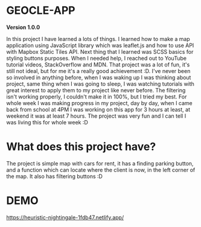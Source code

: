 # GEOCLE-APP

**Version 1.0.0**

In this project I have learned a lots of things. I learned how to make a map application using JavaScript library which was leaflet.js and how to use API with Mapbox Static Tiles API. Next thing that I learned was SCSS basics for styling buttons purposes. When I needed help, I reached out to YouTube tutorial videos, StackOverflow and MDN. That project was a lot of fun, it's still not ideal, but for me it's a really good achievement :D. I've never been so involved in anything before, when I was waking up I was thinking about project, same thing when I was going to sleep, I was watching tutorials with great interest to apply them to my project like never before.
The filtering isn't working properly, I couldn't make it in 100%, but I tried my best. For whole week I was making progress in my project, day by day, when I came back from school at 4PM I was working on this app for 3 hours at least, at weekend it was at least 7 hours. The project was very fun and I can tell I was living this for whole week :D

# What does this project have?

The project is simple map with cars for rent, it has a finding parking button, and a function which can locate where the client is now, in the left corner of the map. It also has filtering buttons :D

# DEMO

https://heuristic-nightingale-1fdb47.netlify.app/
